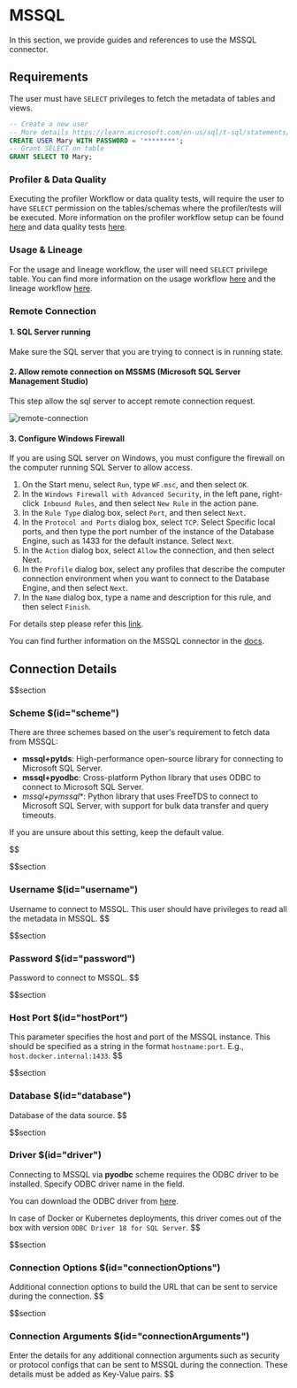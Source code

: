 # MSSQL

In this section, we provide guides and references to use the MSSQL connector.

## Requirements

The user must have `SELECT` privileges to fetch the metadata of tables and views.

```sql
-- Create a new user
-- More details https://learn.microsoft.com/en-us/sql/t-sql/statements/create-user-transact-sql?view=sql-server-ver16
CREATE USER Mary WITH PASSWORD = '********';
-- Grant SELECT on table
GRANT SELECT TO Mary;
```

### Profiler & Data Quality
Executing the profiler Workflow or data quality tests, will require the user to have `SELECT` permission on the tables/schemas where the profiler/tests will be executed. More information on the profiler workflow setup can be found [here](https://docs.open-metadata.org/connectors/ingestion/workflows/profiler) and data quality tests [here](https://docs.open-metadata.org/connectors/ingestion/workflows/data-quality).

### Usage & Lineage
For the usage and lineage workflow, the user will need `SELECT` privilege table. You can find more information on the usage workflow [here](https://docs.open-metadata.org/connectors/ingestion/workflows/usage) and the lineage workflow [here](https://docs.open-metadata.org/connectors/ingestion/workflows/lineage).

### Remote Connection

#### 1. SQL Server running

Make sure the SQL server that you are trying to connect is in running state.

#### 2. Allow remote connection on MSSMS (Microsoft SQL Server Management Studio)

This step allow the sql server to accept remote connection request.

![remote-connection](/doc-images/Database/Mssql/remote-connection.png)

#### 3. Configure Windows Firewall 

If you are using SQL server on Windows, you must configure the firewall on the computer running SQL Server to allow access.

1. On the Start menu, select `Run`, type `WF.msc`, and then select `OK`.
2. In the `Windows Firewall with Advanced Security`, in the left pane, right-click` Inbound Rules`, and then select `New Rule` in the action pane.
3. In the `Rule Type` dialog box, select `Port`, and then select `Next`.
4. In the `Protocol and Ports` dialog box, select `TCP`. Select Specific local ports, and then type the port number of the instance of the Database Engine, such as 1433 for the default instance. Select `Next`.
5. In the `Action` dialog box, select `Allow` the connection, and then select Next.
6. In the `Profile` dialog box, select any profiles that describe the computer connection environment when you want to connect to the Database Engine, and then select `Next`.
7. In the `Name` dialog box, type a name and description for this rule, and then select `Finish`.

For details step please refer this [link](https://docs.microsoft.com/en-us/sql/database-engine/configure-windows/configure-a-windows-firewall-for-database-engine-access?view=sql-server-ver15).

You can find further information on the MSSQL connector in the [docs](https://docs.open-metadata.org/connectors/database/mssql).

## Connection Details

$$section
### Scheme $(id="scheme")
There are three schemes based on the user's requirement to fetch data from MSSQL:
- **mssql+pytds**: High-performance open-source library for connecting to Microsoft SQL Server.
- **mssql+pyodbc**: Cross-platform Python library that uses ODBC to connect to Microsoft SQL Server.
- *mssql+pymssql**: Python library that uses FreeTDS to connect to Microsoft SQL Server, with support for bulk data transfer and query timeouts.

If you are unsure about this setting, keep the default value.

$$

$$section
### Username $(id="username")

Username to connect to MSSQL. This user should have privileges to read all the metadata in MSSQL.
$$

$$section
### Password $(id="password")

Password to connect to MSSQL.
$$

$$section
### Host Port $(id="hostPort")

This parameter specifies the host and port of the MSSQL instance. This should be specified as a string in the format `hostname:port`. E.g., `host.docker.internal:1433`.
$$

$$section
### Database $(id="database")

Database of the data source.
$$

$$section
### Driver $(id="driver")

Connecting to MSSQL via **pyodbc** scheme requires the ODBC driver to be installed. Specify ODBC driver name in the field.

You can download the ODBC driver from [here](https://learn.microsoft.com/en-us/sql/connect/odbc/download-odbc-driver-for-sql-server?view=sql-server-ver16).

In case of Docker or Kubernetes deployments, this driver comes out of the box with version `ODBC Driver 18 for SQL Server`.
$$

$$section
### Connection Options $(id="connectionOptions")

Additional connection options to build the URL that can be sent to service during the connection.
$$

$$section
### Connection Arguments $(id="connectionArguments")

Enter the details for any additional connection arguments such as security or protocol configs that can be sent to MSSQL during the connection. These details must be added as Key-Value pairs.
$$
